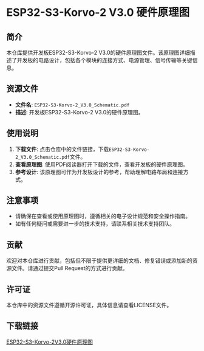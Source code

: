 # ESP32-S3-Korvo-2 V3.0 硬件原理图

## 简介

本仓库提供开发板ESP32-S3-Korvo-2 V3.0的硬件原理图文件。该原理图详细描述了开发板的电路设计，包括各个模块的连接方式、电源管理、信号传输等关键信息。

## 资源文件

- **文件名**: `ESP32-S3-Korvo-2_V3.0_Schematic.pdf`
- **描述**: 开发板ESP32-S3-Korvo-2 V3.0的硬件原理图。

## 使用说明

1. **下载文件**: 点击仓库中的文件链接，下载`ESP32-S3-Korvo-2_V3.0_Schematic.pdf`文件。
2. **查看原理图**: 使用PDF阅读器打开下载的文件，查看开发板的硬件原理图。
3. **参考设计**: 该原理图可作为开发板设计的参考，帮助理解电路布局和连接方式。

## 注意事项

- 请确保在查看或使用原理图时，遵循相关的电子设计规范和安全操作指南。
- 如有任何疑问或需要进一步的技术支持，请联系相关技术支持团队。

## 贡献

欢迎对本仓库进行贡献，包括但不限于提供更详细的文档、修复错误或添加新的资源文件。请通过提交Pull Request的方式进行贡献。

## 许可证

本仓库中的资源文件遵循开源许可证，具体信息请查看LICENSE文件。

## 下载链接

[ESP32-S3-Korvo-2V3.0硬件原理图](https://pan.quark.cn/s/449afcfa2712)